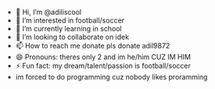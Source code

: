 - 👋 Hi, I’m @adiliscool
- 👀 I’m interested in football/soccer
- 🌱 I’m currently learning in school
- 💞️ I’m looking to collaborate on idek
- 📫 How to reach me donate pls donate adil9872
- 😄 Pronouns: theres only 2 and im he/him CUZ IM HIM
- ⚡ Fun fact: my dream/talent/passion is football/soccer
- im forced to do programming cuz nobody likes proramming
<!---
adiliscool/adiliscool is a ✨ special ✨ repository because its `README.md` (this file) appears on your GitHub profile.
You can click the Preview link to take a look at your changes.
--->
